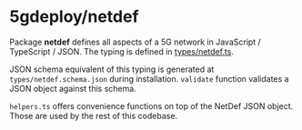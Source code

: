 # 5gdeploy/netdef

Package **netdef** defines all aspects of a 5G network in JavaScript / TypeScript / JSON.
The typing is defined in [types/netdef.ts](../types/netdef.ts).

JSON schema equivalent of this typing is generated at `types/netdef.schema.json` during installation.
`validate` function validates a JSON object against this schema.

`helpers.ts` offers convenience functions on top of the NetDef JSON object.
Those are used by the rest of this codebase.
